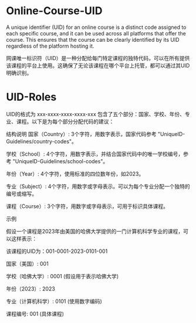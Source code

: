 # Online-Course-UID
A unique identifier (UID) for an online course is a distinct code assigned to each specific course, and it can be used across all platforms that offer the course. This ensures that the course can be clearly identified by its UID regardless of the platform hosting it.

网课唯一标识符（UID）是一种分配给每门特定课程的独特代码，可以在所有提供该课程的平台上使用。这确保了无论该课程在哪个平台上托管，都可以通过其UID明确识别。


# UID-Roles
UID的格式为 xxx-xxxx-xxxx-xxxx-xxx 
包含了五个部分：国家、学校、年份、专业、课程。以下是为每个部分分配代码的建议：

结构说明
国家（Country）: 3个字符，用数字表示，国家代码参考 "UniqueID-Guidelines/country-codes"。

学校（School）: 4个字符，用数字表示，并结合国家代码中的唯一学校编号，参考 "UniqueID-Guidelines/school-codes"。

年份（Year）: 4个字符，使用标准的四位数年份，如2023。

专业（Subject）: 4个字符，用数字或字母表示。可以为每个专业分配一个独特的编号或缩写。

课程（Course）: 3个字符，用数字或字母表示，可用于标识具体课程。



示例

假设一个课程是2023年由美国的哈佛大学提供的一门计算机科学专业的课程，可以这样表示：

该课程的UID为：001-0001-2023-0101-001

国家（美国）: 001

学校（哈佛大学）: 0001 (假设用于表示哈佛大学)

年份（2023）: 2023

专业（计算机科学）: 0101 (使用数字编码)

课程编号: 001 (具体课程)


